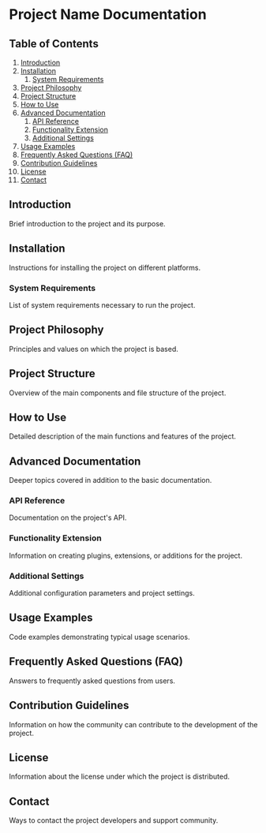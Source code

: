 # Project Name Documentation

## Table of Contents
1. [Introduction](#introduction)
2. [Installation](#installation)
   1. [System Requirements](#system-requirements)
3. [Project Philosophy](#project-philosophy)
4. [Project Structure](#project-structure)
5. [How to Use](#how-to-use)
6. [Advanced Documentation](#advanced-documentation)
   1. [API Reference](#api-reference)
   2. [Functionality Extension](#functionality-extension)
   3. [Additional Settings](#additional-settings)
7. [Usage Examples](#usage-examples)
8. [Frequently Asked Questions (FAQ)](#faq)
9. [Contribution Guidelines](#contribution-guidelines)
10. [License](#license)
11. [Contact](#contact)

## Introduction
Brief introduction to the project and its purpose.

## Installation
Instructions for installing the project on different platforms.

### System Requirements
List of system requirements necessary to run the project.

## Project Philosophy
Principles and values on which the project is based.

## Project Structure
Overview of the main components and file structure of the project.

## How to Use
Detailed description of the main functions and features of the project.

## Advanced Documentation
Deeper topics covered in addition to the basic documentation.

### API Reference
Documentation on the project's API.

### Functionality Extension
Information on creating plugins, extensions, or additions for the project.

### Additional Settings
Additional configuration parameters and project settings.

## Usage Examples
Code examples demonstrating typical usage scenarios.

## Frequently Asked Questions (FAQ)
Answers to frequently asked questions from users.

## Contribution Guidelines
Information on how the community can contribute to the development of the project.

## License
Information about the license under which the project is distributed.

## Contact
Ways to contact the project developers and support community.

